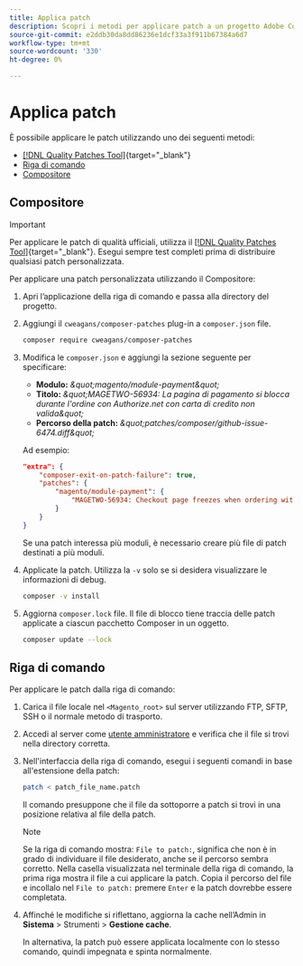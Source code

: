 ```yaml
---
title: Applica patch
description: Scopri i metodi per applicare patch a un progetto Adobe Commerce o Magenti Open Source.
source-git-commit: e2ddb30da8dd86236e1dcf33a3f911b67384a6d7
workflow-type: tm+mt
source-wordcount: '330'
ht-degree: 0%

---
```



# Applica patch

È possibile applicare le patch utilizzando uno dei seguenti metodi:

- [[!DNL Quality Patches Tool]](https://experienceleague.adobe.com/tools/commerce-quality-patches/index.html){target=&quot;_blank&quot;}
- [Riga di comando](../patches/apply.md#command-line)
- [Compositore](../patches/apply.md#composer)

## Compositore

>[!IMPORTANT]
>
>Per applicare le patch di qualità ufficiali, utilizza il [[!DNL Quality Patches Tool]](https://experienceleague.adobe.com/tools/commerce-quality-patches/index.html){target=&quot;_blank&quot;}. Esegui sempre test completi prima di distribuire qualsiasi patch personalizzata.

Per applicare una patch personalizzata utilizzando il Compositore:

1. Apri l’applicazione della riga di comando e passa alla directory del progetto.
1. Aggiungi il `cweagans/composer-patches` plug-in a `composer.json` file.

   ```bash
   composer require cweagans/composer-patches
   ```

1. Modifica le `composer.json` e aggiungi la sezione seguente per specificare:
   - **Modulo:** *\&quot;magento/module-payment\&quot;*
   - **Titolo:** *\&quot;MAGETWO-56934: La pagina di pagamento si blocca durante l&#39;ordine con Authorize.net con carta di credito non valida\&quot;*
   - **Percorso della patch:** *\&quot;patches/composer/github-issue-6474.diff\&quot;*

   Ad esempio:

   ```json
   "extra": {
       "composer-exit-on-patch-failure": true,
       "patches": {
           "magento/module-payment": {
               "MAGETWO-56934: Checkout page freezes when ordering with Authorize.net with invalid credit card": "patches/composer/github-issue-6474.diff"
           }
       }
   }
   ```

   Se una patch interessa più moduli, è necessario creare più file di patch destinati a più moduli.

1. Applicate la patch. Utilizza la `-v` solo se si desidera visualizzare le informazioni di debug.

   ```bash
   composer -v install
   ```

1. Aggiorna `composer.lock` file. Il file di blocco tiene traccia delle patch applicate a ciascun pacchetto Composer in un oggetto.

   ```bash
   composer update --lock
   ```

## Riga di comando

Per applicare le patch dalla riga di comando:

1. Carica il file locale nel `<Magento_root>` sul server utilizzando FTP, SFTP, SSH o il normale metodo di trasporto.
1. Accedi al server come [utente amministratore](../../configuration/cli/config-cli.md#prerequisites) e verifica che il file si trovi nella directory corretta.
1. Nell&#39;interfaccia della riga di comando, esegui i seguenti comandi in base all&#39;estensione della patch:

   ```bash
   patch < patch_file_name.patch
   ```

   Il comando presuppone che il file da sottoporre a patch si trovi in una posizione relativa al file della patch.

   >[!NOTE]
   >
   >Se la riga di comando mostra: `File to patch:`, significa che non è in grado di individuare il file desiderato, anche se il percorso sembra corretto. Nella casella visualizzata nel terminale della riga di comando, la prima riga mostra il file a cui applicare la patch. Copia il percorso del file e incollalo nel `File to patch:` premere `Enter` e la patch dovrebbe essere completata.

1. Affinché le modifiche si riflettano, aggiorna la cache nell’Admin in **Sistema** > Strumenti > **Gestione cache**.

   In alternativa, la patch può essere applicata localmente con lo stesso comando, quindi impegnata e spinta normalmente.
